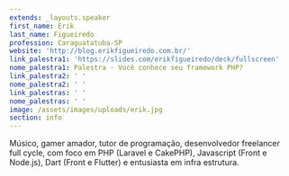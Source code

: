 ```yaml
---
extends: _layouts.speaker
first_name: Erik
last_name: Figueiredo
profession: Caraguatatuba-SP
website: 'http://blog.erikfigueiredo.com.br/'
link_palestra1: 'https://slides.com/erikfigueiredo/deck/fullscreen'
nome_palestra1: Palestra - Você conhece seu framework PHP?
link_palestra2: ' '
nome_palestra2: ' '
link_palestras: ' '
nome_palestras: ' '
image: /assets/images/uploads/erik.jpg
section: info
---
```

Músico, gamer amador, tutor de programação, desenvolvedor freelancer full cycle, com foco em PHP (Laravel e CakePHP), Javascript (Front e Node.js), Dart (Front e Flutter) e entusiasta em infra estrutura.
